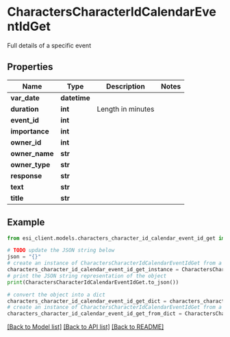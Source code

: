 # CharactersCharacterIdCalendarEventIdGet

Full details of a specific event

## Properties

Name | Type | Description | Notes
------------ | ------------- | ------------- | -------------
**var_date** | **datetime** |  | 
**duration** | **int** | Length in minutes | 
**event_id** | **int** |  | 
**importance** | **int** |  | 
**owner_id** | **int** |  | 
**owner_name** | **str** |  | 
**owner_type** | **str** |  | 
**response** | **str** |  | 
**text** | **str** |  | 
**title** | **str** |  | 

## Example

```python
from esi_client.models.characters_character_id_calendar_event_id_get import CharactersCharacterIdCalendarEventIdGet

# TODO update the JSON string below
json = "{}"
# create an instance of CharactersCharacterIdCalendarEventIdGet from a JSON string
characters_character_id_calendar_event_id_get_instance = CharactersCharacterIdCalendarEventIdGet.from_json(json)
# print the JSON string representation of the object
print(CharactersCharacterIdCalendarEventIdGet.to_json())

# convert the object into a dict
characters_character_id_calendar_event_id_get_dict = characters_character_id_calendar_event_id_get_instance.to_dict()
# create an instance of CharactersCharacterIdCalendarEventIdGet from a dict
characters_character_id_calendar_event_id_get_from_dict = CharactersCharacterIdCalendarEventIdGet.from_dict(characters_character_id_calendar_event_id_get_dict)
```
[[Back to Model list]](../README.md#documentation-for-models) [[Back to API list]](../README.md#documentation-for-api-endpoints) [[Back to README]](../README.md)


